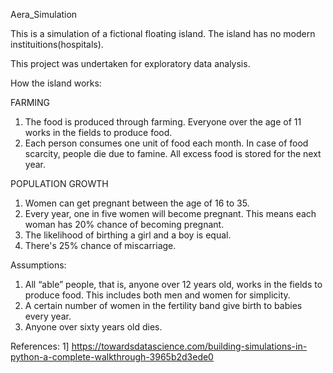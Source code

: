 Aera_Simulation

This is a simulation of a fictional floating island. The island has no modern instituitions(hospitals). 

This project was undertaken for exploratory data analysis.

How the island works:

FARMING
1. The food is produced through farming. Everyone over the age of 11 works in the fields to produce food.
2. Each person consumes one unit of food each month. In case of food scarcity, people die due to famine. All excess food is stored for the next year.

POPULATION GROWTH
1. Women can get pregnant between the age of 16 to 35.
2. Every year, one in five women will become pregnant. This means each woman has 20% chance of becoming pregnant.
3. The likelihood of birthing a girl and a boy is equal.
4. There's 25% chance of miscarriage.

Assumptions: 
1. All “able” people, that is, anyone over 12 years old, works in the fields to produce food. This includes both men and women for simplicity.
2. A certain number of women in the fertility band give birth to babies every year.
3. Anyone over sixty years old dies.

References:
1] https://towardsdatascience.com/building-simulations-in-python-a-complete-walkthrough-3965b2d3ede0
